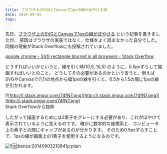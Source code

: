 ```yaml
---
title: ブラウザ上のSVGとCanvasで1pxの線がぼやける訳
date: 2014-09-03
tags: 
---
```


先日、[ブラウザ上のSVGとCanvasで1pxの線がぼやける](http://folioscope.hatenablog.jp/entry/2014/08/25/192823:title)
という記事を書きましたが、
原因はブラウザの実装ではなく、仕様をよく読まなかった自分でした。
同様の現象がStack Overflowにも投稿されていました。

[google chrome - SVG rectangle blurred in all browsers - Stack Overflow](http://stackoverflow.com/questions/18019453/svg-rectangle-blurred-in-all-browsers)

どうすればいいかというと、線を引く時(10,5, 10,5) のように、0.5pxずらして描画すればいいとのこと。
どうしてその必要があるのかという言うと、例えばSVGやCanvasで(1,1)の地点から幅1pxの線を引くと、0.5から1.5の間に1pxの線が引かれます。

[![http://i.stack.imgur.com/74fN7.png](http://i.stack.imgur.com/74fN7.png)](http://i.stack.imgur.com/74fN7.png)<br />
Stack Overflowから抜粋

したがって描画するためには2素子をグレーにする必要があり、これがぼやけて表示されているように見えるのです。
確かに数学的な座標系と、コンピュータ上の素子との間にギャップがあるのが分かります。
そのため0.5pxずらすことで、1pxの線が画面上の1素子を使用するようになるのです。

![f:id:ibenza:20140903210841p:plain](http://cdn-ak.f.st-hatena.com/images/fotolife/i/ibenza/20140903/20140903210841.png)

